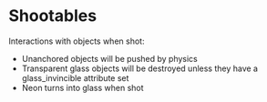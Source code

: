 # Shootables

Interactions with objects when shot:

-   Unanchored objects will be pushed by physics
-   Transparent glass objects will be destroyed unless they have a glass_invincible attribute set
-   Neon turns into glass when shot
